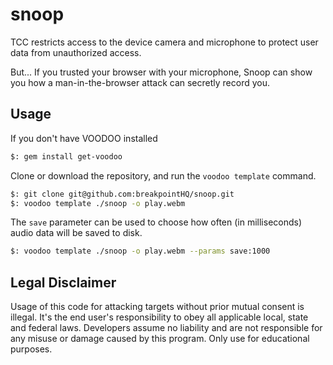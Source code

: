 # snoop
TCC restricts access to the device camera and microphone to protect user data from unauthorized access.

But... If you trusted your browser with your microphone, Snoop can show you how a man-in-the-browser attack can secretly record you.

## Usage
If you don't have VOODOO installed
```sh
$: gem install get-voodoo
```

Clone or download the repository, and run the `voodoo template` command.
```sh
$: git clone git@github.com:breakpointHQ/snoop.git
$: voodoo template ./snoop -o play.webm
```

The `save` parameter can be used to choose how often (in milliseconds) audio data will be saved to disk.
```sh
$: voodoo template ./snoop -o play.webm --params save:1000
```

## Legal Disclaimer
Usage of this code for attacking targets without prior mutual consent is illegal. It's the end user's responsibility to obey all applicable local, state and federal laws. Developers assume no liability and are not responsible for any misuse or damage caused by this program. Only use for educational purposes.
